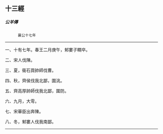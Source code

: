 

## 十三經

##### 公羊傳
　　　`襄公十七年`

* * *

一、十有七年。春王二月庚午，邾婁子瞷卒。

二、宋人伐陳。

三、夏，衞石買帥師伐曹。

四、秋，齊侯伐我北鄙，圍洮。

五、齊高厚帥師伐我北鄙，圍防。

六、九月，大雩。

七、宋華臣出奔陳。

八、冬，邾婁人伐我南鄙。

* * *

